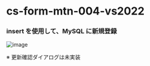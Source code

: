 # cs-form-mtn-004-vs2022

### insert を使用して、MySQL に新規登録

![image](https://github.com/winofsql/cs-form-mtn-004-vs2022/assets/1501327/0604a4e3-8ae4-49a8-8689-8017458eb881)

※ 更新確認ダイアログは未実装
